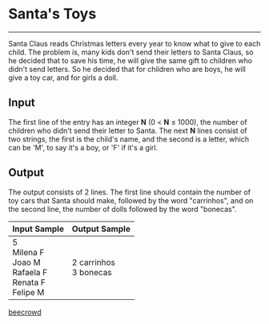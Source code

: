 # Santa's Toys

---

Santa Claus reads Christmas letters every year to know what to give to each child. The problem is, many kids don't send their letters to Santa Claus, so he decided that to save his time, he will give the same gift to children who didn't send letters. So he decided that for children who are boys, he will give a toy car, and for girls a doll.

## Input

The first line of the entry has an integer **N** (0 < **N** ≤ 1000), the number of children who didn't send their letter to Santa. The next **N** lines consist of two strings, the first is the child's name, and the second is a letter, which can be 'M', to say it's a boy, or 'F' if it's a girl.

## Output

The output consists of 2 lines. The first line should contain the number of toy cars that Santa should make, followed by the word "carrinhos", and on the second line, the number of dolls followed by the word "bonecas".

| Input Sample                                                           | Output Sample              |
| ---------------------------------------------------------------------- | -------------------------- |
| 5 <br/>Milena F<br/> Joao M <br/>Rafaela F <br/>Renata F <br/>Felipe M | 2 carrinhos <br/>3 bonecas |

[beecrowd](https://www.beecrowd.com.br/judge/en/problems/view/3039)
